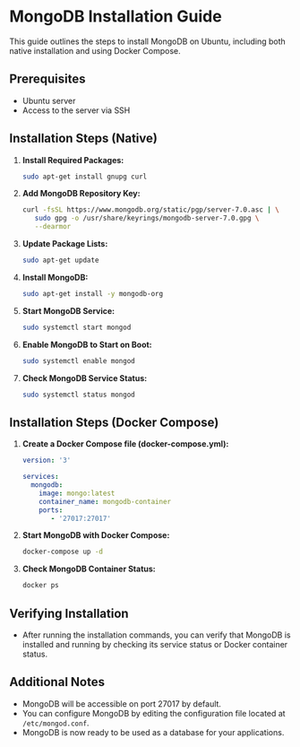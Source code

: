 # MongoDB Installation Guide

This guide outlines the steps to install MongoDB on Ubuntu, including both native installation and using Docker Compose.

## Prerequisites
- Ubuntu server
- Access to the server via SSH

## Installation Steps (Native)

1. **Install Required Packages:**
    ```bash
    sudo apt-get install gnupg curl
    ```

2. **Add MongoDB Repository Key:**
    ```bash
    curl -fsSL https://www.mongodb.org/static/pgp/server-7.0.asc | \
       sudo gpg -o /usr/share/keyrings/mongodb-server-7.0.gpg \
       --dearmor
    ```

3. **Update Package Lists:**
    ```bash
    sudo apt-get update
    ```

4. **Install MongoDB:**
    ```bash
    sudo apt-get install -y mongodb-org
    ```

5. **Start MongoDB Service:**
    ```bash
    sudo systemctl start mongod
    ```

6. **Enable MongoDB to Start on Boot:**
    ```bash
    sudo systemctl enable mongod
    ```

7. **Check MongoDB Service Status:**
    ```bash
    sudo systemctl status mongod
    ```

## Installation Steps (Docker Compose)

1. **Create a Docker Compose file (docker-compose.yml):**
    ```yaml
    version: '3'

    services:
      mongodb:
        image: mongo:latest
        container_name: mongodb-container
        ports:
           - '27017:27017'
    ```

2. **Start MongoDB with Docker Compose:**
    ```bash
    docker-compose up -d
    ```

3. **Check MongoDB Container Status:**
    ```bash
    docker ps
    ```

## Verifying Installation

- After running the installation commands, you can verify that MongoDB is installed and running by checking its service status or Docker container status.

## Additional Notes

- MongoDB will be accessible on port 27017 by default.
- You can configure MongoDB by editing the configuration file located at `/etc/mongod.conf`.
- MongoDB is now ready to be used as a database for your applications.


